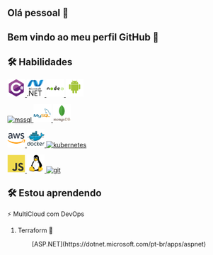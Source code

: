 ## Olá pessoal 👋

## Bem vindo ao meu perfil GitHub 👋

## 🛠 Habilidades
<p align="left"> 
    <a href="https://www.w3schools.com/cs/" target="_blank" rel="noreferrer"> 
        <img src="https://raw.githubusercontent.com/devicons/devicon/master/icons/csharp/csharp-original.svg" alt="csharp" width="40" height="40"/> 
    </a> 
    <a href="https://dotnet.microsoft.com/" target="_blank" rel="noreferrer"> 
      <img src="https://raw.githubusercontent.com/devicons/devicon/master/icons/dot-net/dot-net-original-wordmark.svg" alt="dotnet" width="40" height="40"/> 
    </a> 
    <a href="https://nodejs.org" target="_blank" rel="noreferrer"> 
       <img src="https://raw.githubusercontent.com/devicons/devicon/master/icons/nodejs/nodejs-original-wordmark.svg" alt="nodejs" width="40" height="40"/> 
    </a>
   <a href="https://developer.android.com" target="_blank" rel="noreferrer">
       <img src="https://raw.githubusercontent.com/devicons/devicon/master/icons/android/android-original-wordmark.svg" alt="android" width="40" height="40"/> 
   </a> 
 </p>
 
  <p align="left"> 
    <a href="https://www.microsoft.com/en-us/sql-server" target="_blank" rel="noreferrer"> 
      <img src="https://www.svgrepo.com/show/303229/microsoft-sql-server-logo.svg" alt="mssql" width="40" height="40"/> 
    </a> 
    <a href="https://www.mysql.com/" target="_blank" rel="noreferrer"> 
      <img src="https://raw.githubusercontent.com/devicons/devicon/master/icons/mysql/mysql-original-wordmark.svg" alt="mysql" width="40" height="40"/> 
    </a> 
    <a href="https://www.mongodb.com/" target="_blank" rel="noreferrer"> 
      <img src="https://raw.githubusercontent.com/devicons/devicon/master/icons/mongodb/mongodb-original-wordmark.svg" alt="mongodb" width="40" height="40"/> 
    </a> 
  </p>
 
  <p align="left"> 
    <a href="https://aws.amazon.com" target="_blank" rel="noreferrer"> 
       <img src="https://raw.githubusercontent.com/devicons/devicon/master/icons/amazonwebservices/amazonwebservices-original-wordmark.svg" alt="aws" width="40"                 height="40"/> 
    </a> 
    <a href="https://www.docker.com/" target="_blank" rel="noreferrer"> 
       <img src="https://raw.githubusercontent.com/devicons/devicon/master/icons/docker/docker-original-wordmark.svg" alt="docker" width="40" height="40"/> 
    </a> 
    <a href="https://kubernetes.io" target="_blank" rel="noreferrer"> 
       <img src="https://www.vectorlogo.zone/logos/kubernetes/kubernetes-icon.svg" alt="kubernetes" width="40" height="40"/> 
    </a> 
  </p>
 

  <a href="https://developer.mozilla.org/en-US/docs/Web/JavaScript" target="_blank" rel="noreferrer"> 
    <img src="https://raw.githubusercontent.com/devicons/devicon/master/icons/javascript/javascript-original.svg" alt="javascript" width="40" height="40"/> 
  </a> 
  <a href="https://www.linux.org/" target="_blank" rel="noreferrer"> 
    <img src="https://raw.githubusercontent.com/devicons/devicon/master/icons/linux/linux-original.svg" alt="linux" width="40" height="40"/> 
  </a> 
    <a href="https://git-scm.com/" target="_blank" rel="noreferrer"> 
    <img src="https://www.vectorlogo.zone/logos/git-scm/git-scm-icon.svg" alt="git" width="40" height="40"/> 
  </a> 
 
</p>

 




## 🛠 Estou aprendendo
⚡ MultiCloud com DevOps 

 1. Terraform 👋

<p align="center"> 
    [ASP.NET](https://dotnet.microsoft.com/pt-br/apps/aspnet)
</p>   

  
 
